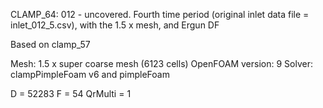 CLAMP_64: 012 - uncovered. Fourth time period (original inlet data file = inlet_012_5.csv), with the 1.5 x mesh, and Ergun DF

Based on clamp_57

Mesh: 1.5 x super coarse mesh (6123 cells)
OpenFOAM version: 9
Solver: clampPimpleFoam v6 and pimpleFoam

D = 52283
F = 54
QrMulti = 1
